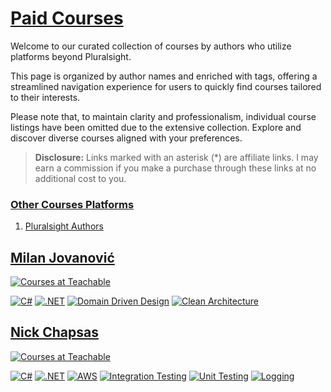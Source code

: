 ﻿# [Paid Courses]()

Welcome to our curated collection of courses by authors who utilize platforms beyond Pluralsight. 

This page is organized by author names and enriched with tags, offering a streamlined navigation experience for users to quickly find courses tailored to their interests.

Please note that, to maintain clarity and professionalism, individual course listings have been omitted due to the extensive collection. Explore and discover diverse courses aligned with your preferences.

> **Disclosure:** Links marked with an asterisk (*) are affiliate links. I may earn a commission if you make a purchase through these links at no additional cost to you.

### [Other Courses Platforms]()
1. [Pluralsight Authors](./PLURALSIGHT.MD)


##  [Milan Jovanović]()

[![Courses at Teachable](https://img.shields.io/badge/Courses%20at%20*-Teachable-blue)](https://www.courses.milanjovanovic.tech/a/aff_q2snzxhl/external?affcode=1486372_ruzgtbgi)

[![C#](https://img.shields.io/badge/C%23-%2343853D)](https://docs.microsoft.com/en-us/dotnet/csharp/)
[![.NET](https://img.shields.io/badge/.NET6-%235C2D91)](https://dotnet.microsoft.com/)
[![Domain Driven Design](https://img.shields.io/badge/Domain%20Driven%20Design-%23FF5733)](https://dddcommunity.org/)
[![Clean Architecture](https://img.shields.io/badge/Clean%20Architecture-%231B9AAA)](https://docs.microsoft.com/en-us/dotnet/architecture/modern-web-apps-azure/common-web-application-architectures#clean-architecture)

## [Nick Chapsas]()

[![Courses at Teachable](https://img.shields.io/badge/Courses%20at-DomeTrain-blue)](https://dometrain.com/)


[![C#](https://img.shields.io/badge/C%23-%2343853D)](https://docs.microsoft.com/en-us/dotnet/csharp/)
[![.NET](https://img.shields.io/badge/.NET-%235C2D91)](https://dotnet.microsoft.com/)
[![AWS](https://img.shields.io/badge/AWS-%23FF9900)](https://aws.amazon.com/)
[![Integration Testing](https://img.shields.io/badge/Integration%20Testing-%23FF5733)](https://docs.microsoft.com/en-us/aspnet/core/test/integration-tests?view=aspnetcore-6.0)
[![Unit Testing](https://img.shields.io/badge/Unit%20Testing-%231B9AAA)](https://docs.microsoft.com/en-us/aspnet/core/test/unit-testing-with-mstest?view=aspnetcore-6.0)
[![Logging](https://img.shields.io/badge/Logging-%23FF5733)](https://docs.microsoft.com/en-us/aspnet/core/fundamentals/logging/?view=aspnetcore-6.0)
